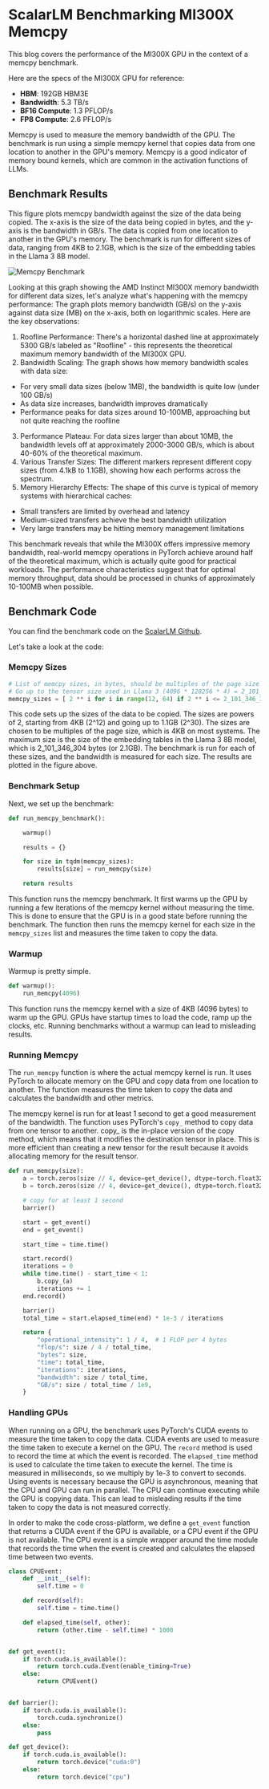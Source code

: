# ScalarLM Benchmarking MI300X Memcpy

This blog covers the performance of the MI300X GPU in the context of a memcpy benchmark.

Here are the specs of the MI300X GPU for reference:

- **HBM**: 192GB HBM3E
- **Bandwidth**: 5.3 TB/s
- **BF16 Compute**: 1.3 PFLOP/s
- **FP8 Compute**: 2.6 PFLOP/s

Memcpy is used to measure the memory bandwidth of the GPU. The benchmark is run using a
simple memcpy kernel that copies data from one location to another in the GPU's memory.
Memcpy is a good indicator of memory bound kernels, which are common in the activation
functions of LLMs.

## Benchmark Results

This figure plots memcpy bandwidth against the size of the data being copied. The x-axis is the size of the
data being copied in bytes, and the y-axis is the bandwidth in GB/s. The data is copied from one location to another
in the GPU's memory. The benchmark is run for different sizes of data, ranging from 4KB to 2.1GB, which is the size
of the embedding tables in the Llama 3 8B model.

![Memcpy Benchmark](/images/mi300x-memcpy-benchmark.png)

Looking at this graph showing the AMD Instinct MI300X memory bandwidth for different data sizes, let's analyze what's happening with the memcpy performance:
The graph plots memory bandwidth (GB/s) on the y-axis against data size (MB) on the x-axis, both on logarithmic scales. Here are the key observations:

1. Roofline Performance: There's a horizontal dashed line at approximately 5300 GB/s labeled as "Roofline" - this represents the theoretical maximum memory bandwidth of the MI300X GPU.
2. Bandwidth Scaling: The graph shows how memory bandwidth scales with data size:
* For very small data sizes (below 1MB), the bandwidth is quite low (under 100 GB/s)
* As data size increases, bandwidth improves dramatically
* Performance peaks for data sizes around 10-100MB, approaching but not quite reaching the roofline

3. Performance Plateau: For data sizes larger than about 10MB, the bandwidth levels off at approximately 2000-3000 GB/s, which is about 40-60% of the theoretical maximum.
4. Various Transfer Sizes: The different markers represent different copy sizes (from 4.1kB to 1.1GB), showing how each performs across the spectrum.
5. Memory Hierarchy Effects: The shape of this curve is typical of memory systems with hierarchical caches:
* Small transfers are limited by overhead and latency
* Medium-sized transfers achieve the best bandwidth utilization
* Very large transfers may be hitting memory management limitations

This benchmark reveals that while the MI300X offers impressive memory bandwidth, real-world memcpy operations in PyTorch achieve around half of the theoretical maximum, which is actually quite good for practical workloads. The performance characteristics suggest that for optimal memory throughput, data should be processed in chunks of approximately 10-100MB when possible.

## Benchmark Code

You can find the benchmark code on the [ScalarLM Github](https://github.com/tensorwavecloud/ScalarLM/blob/main/test/benchmark/pytorch/memcpy.py).

Let's take a look at the code:

### Memcpy Sizes

```python
# List of memcpy sizes, in bytes, should be multiples of the page size
# Go up to the tensor size used in Llama 3 (4096 * 128256 * 4) = 2_101_346_304
memcpy_sizes = [ 2 ** i for i in range(12, 64) if 2 ** i <= 2_101_346_304 ]
```

This code sets up the sizes of the data to be copied. The sizes are powers of 2, starting from 4KB (2^12) and going up to
1.1GB (2^30). The sizes are chosen to be multiples of the page size, which is 4KB on most systems. The maximum size is
the size of the embedding tables in the Llama 3 8B model, which is 2_101_346_304 bytes (or 2.1GB). The benchmark is run for
each of these sizes, and the bandwidth is measured for each size. The results are plotted in the figure above.

### Benchmark Setup

Next, we set up the benchmark:

```python
def run_memcpy_benchmark():

    warmup()

    results = {}

    for size in tqdm(memcpy_sizes):
        results[size] = run_memcpy(size)

    return results
```

This function runs the memcpy benchmark. It first warms up the GPU by running a few iterations of the memcpy kernel
without measuring the time. This is done to ensure that the GPU is in a good state before running the benchmark. The
function then runs the memcpy kernel for each size in the `memcpy_sizes` list and measures the time taken to copy the data.

### Warmup

Warmup is pretty simple.

```python
def warmup():
    run_memcpy(4096)
```

This function runs the memcpy kernel with a size of 4KB (4096 bytes) to warm up the GPU. GPUs have startup times to
load the code, ramp up the clocks, etc. Running benchmarks without a warmup can lead to misleading results.

### Running Memcpy

The `run_memcpy` function is where the actual memcpy kernel is run. It uses PyTorch to allocate memory on the GPU and
copy data from one location to another. The function measures the time taken to copy the data and calculates the bandwidth
and other metrics.

The memcpy kernel is run for at least 1 second to get a good measurement of the bandwidth. The function uses PyTorch's
`copy_` method to copy data from one tensor to another. copy_ is the in-place version of the copy method, which means
that it modifies the destination tensor in place. This is more efficient than creating a new tensor for the result because it avoids
allocating memory for the result tensor.

```python
def run_memcpy(size):
    a = torch.zeros(size // 4, device=get_device(), dtype=torch.float32) # size is in bytes, so divide by 4 to get number of floats
    b = torch.zeros(size // 4, device=get_device(), dtype=torch.float32)

    # copy for at least 1 second
    barrier()

    start = get_event()
    end = get_event()

    start_time = time.time()

    start.record()
    iterations = 0
    while time.time() - start_time < 1:
        b.copy_(a)
        iterations += 1
    end.record()

    barrier()
    total_time = start.elapsed_time(end) * 1e-3 / iterations

    return {
        "operational_intensity": 1 / 4,  # 1 FLOP per 4 bytes
        "flop/s": size / 4 / total_time,
        "bytes": size,
        "time": total_time,
        "iterations": iterations,
        "bandwidth": size / total_time,
        "GB/s": size / total_time / 1e9,
    }
```

### Handling GPUs

When running on a GPU, the benchmark uses PyTorch's CUDA events to measure the time taken to copy the data. CUDA events are
used to measure the time taken to execute a kernel on the GPU. The `record` method is used to record the time at which
the event is recorded. The `elapsed_time` method is used to calculate the time taken to execute the kernel. The time
is measured in milliseconds, so we multiply by 1e-3 to convert to seconds. Using events is necessary because the GPU
is asynchronous, meaning that the CPU and GPU can run in parallel. The CPU can continue executing while the GPU is
copying data. This can lead to misleading results if the time taken to copy the data is not measured correctly.

In order to make the code cross-platform, we define a `get_event` function that returns a CUDA event if the GPU is available, or a CPU event
if the GPU is not available. The CPU event is a simple wrapper around the time module that records the time when the event is created and
calculates the elapsed time between two events.

```python
class CPUEvent:
    def __init__(self):
        self.time = 0

    def record(self):
        self.time = time.time()

    def elapsed_time(self, other):
        return (other.time - self.time) * 1000


def get_event():
    if torch.cuda.is_available():
        return torch.cuda.Event(enable_timing=True)
    else:
        return CPUEvent()


def barrier():
    if torch.cuda.is_available():
        torch.cuda.synchronize()
    else:
        pass

def get_device():
    if torch.cuda.is_available():
        return torch.device("cuda:0")
    else:
        return torch.device("cpu")
```


